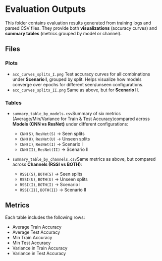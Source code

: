 # Evaluation Outputs

This folder contains evaluation results generated from training logs and parsed CSV files.
They provide both **visualizations** (accuracy curves) and **summary tables** (metrics grouped by model or channel).

## Files

### Plots

- `acc_curves_splits_I.png`
  Test accuracy curves for all combinations under **Scenario I**, grouped by split. Helps visualize how models converge over epochs for different seen/unseen configurations.
- `acc_curves_splits_II.png`
  Same as above, but for **Scenario II**.

### Tables

- `summary_table_by_models.csv`Summary of six metrics (Average/Min/Variance for Train & Test Accuracy)compared across **Models (CNN vs ResNet)** under different configurations:
  - `CNN(S)`, `ResNet(S)` → Seen splits
  - `CNN(U)`, `ResNet(U)` → Unseen splits
  - `CNN(I)`, `ResNet(I)` → Scenario I
  - `CNN(II)`, `ResNet(II)` → Scenario II
- `summary_table_by_channels.csv`Same metrics as above, but compared across **Channels (RSSI vs BOTH)**:

  - `RSSI(S)`, `BOTH(S)` → Seen splits
  - `RSSI(U)`, `BOTH(U)` → Unseen splits
  - `RSSI(I)`, `BOTH(I)` → Scenario I
  - `RSSI(II)`, `BOTH(II)` → Scenario II

## Metrics

Each table includes the following rows:

- Average Train Accuracy
- Average Test Accuracy
- Min Train Accuracy
- Min Test Accuracy
- Variance in Train Accuracy
- Variance in Test Accuracy
